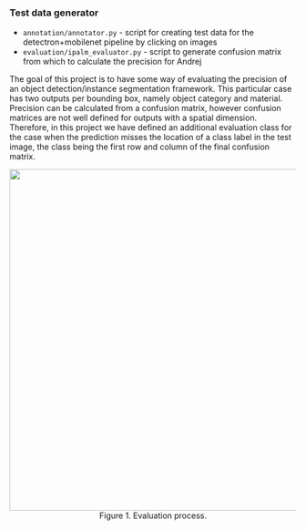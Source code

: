 ### Test data generator
- `annotation/annotator.py` - script for creating test data for the detectron+mobilenet pipeline by clicking on images
- `evaluation/ipalm_evaluator.py` - script to generate confusion matrix from which to calculate the precision for Andrej

The goal of this project is to have some way of evaluating the precision of an object detection/instance segmentation framework. This particular case has two outputs per bounding box, namely object category and material. Precision can be calculated from a confusion matrix, however confusion matrices are not well defined for outputs with a spatial dimension. Therefore, in this project we have defined an additional evaluation class for the case when the prediction misses the location of a class label in the test image, the class being the first row and column of the final confusion matrix.

<div align=center>
  <img src="https://i.imgur.com/1p9GkQb.png" width=600>
  <br>
  Figure 1. Evaluation process.
</div>
